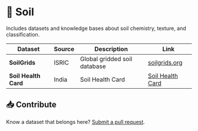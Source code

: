 # 🧪 Soil

Includes datasets and knowledge bases about soil chemistry, texture, and classification.

| Dataset | Source | Description | Link |
|---------|--------|-------------|-------------|
| **SoilGrids** | ISRIC | Global gridded soil database | [soilgrids.org](https://soilgrids.org) |
| **Soil Health Card** | India | Soil Health Card | [Soil Health Card](https://soilhealth.dac.gov.in/dashboard) |

## 📥 Contribute

Know a dataset that belongs here? [Submit a pull request](../contributing.md).
